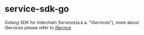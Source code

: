 # service-sdk-go

Golang SDK for Interchain Services(a.k.a. "iServices"), more about iServices please refer to [iService](https://github.com/irisnet/irismod/tree/master/modules/service) 